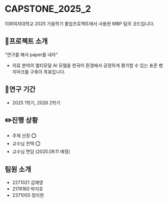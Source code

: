 # CAPSTONE_2025_2
이화여자대학교 2025 가을학기 졸업프로젝트에서 사용한 MBP 팀의 코드입니다.

## 📜프로젝트 소개
"연구를 해서 paper를 내자"
- 의료 분야의 멀티모달 AI 모델을 한국어 환경에서 공정하게 평가할 수 있는 표준 벤치마크를 구축이 목표입니다.

## 📖연구 기간
- 2025 1학기, 2026 2학기

## ✏️진행 상황
- 주제 선정 ⭕
- 교수님 컨텍 ⭕
- 교수님 면담 (2025.09.11 예정)

## 팀원 소개
- 2271021 김채영
- 2176160 박지호
- 2371055 정지현

